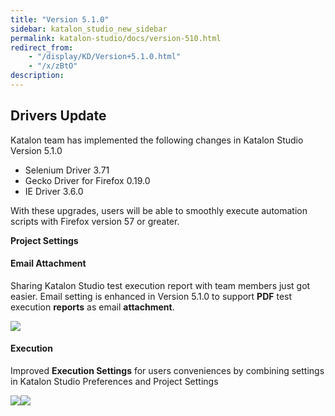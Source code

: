 ```yaml
---
title: "Version 5.1.0"
sidebar: katalon_studio_new_sidebar
permalink: katalon-studio/docs/version-510.html
redirect_from:
    - "/display/KD/Version+5.1.0.html"
    - "/x/zBtO"
description:
---
```

Drivers Update
--------------

Katalon team has implemented the following changes in Katalon Studio Version 5.1.0

*   Selenium Driver 3.71
*   Gecko Driver for Firefox 0.19.0
*   IE Driver 3.6.0

With these upgrades, users will be able to smoothly execute automation scripts with Firefox version 57 or greater. 

**Project Settings**

#### Email Attachment

Sharing Katalon Studio test execution report with team members just got easier. Email setting is enhanced in Version 5.1.0 to support **PDF** test execution **reports** as email **attachment**.

![](../../images/katalon-studio/docs/version-510/image2017-11-14-153A423A45.png)

#### Execution

Improved **Execution Settings** for users conveniences by combining settings in Katalon Studio Preferences and Project Settings

![](../../images/katalon-studio/docs/version-510/image2017-11-14-153A373A52.png)![](../../images/katalon-studio/docs/version-510/image2017-11-14-153A383A8.png)